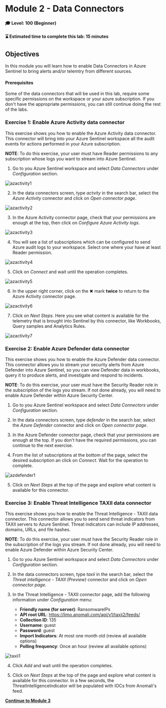 # Module 2 - Data Connectors

#### 🎓 Level: 100 (Beginner)
#### ⌛ Estimated time to complete this lab: 15 minutes

## Objectives

In this module you will learn how to enable Data Connectors in Azure Sentinel to bring alerts and/or telemtry from different sources.

#### Prerequisites

Some of the data connectors that will be used in this lab, require some specific permissions on the workspace or your azure subscription. If you don't have the appropriate permissions, you can still continue doing the rest of the labs.

### Exercise 1: Enable Azure Activity data connector

This exercise shows you how to enable the Azure Activity data connector. This connector will bring into your Azure Sentinel workspace all the audit events for actions performed in your Azure subscription.

**NOTE**: To do this exercise, your user must have Reader permissions to any subscription whose logs you want to stream into Azure Sentinel. 

1. Go to you Azure Sentinel workspace and select *Data Connectors* under *Configuration* section.

![azactivity1](../Images/azactivity1.png)

2. In the data connectors screen, type *actvity* in the search bar, select the *Azure Activity* connector and click on *Open connector page*.

![azactivity2](../Images/azactivity2.png)

3. In the Azure Activity connector page, check that your permissions are enough at the top, then click on *Configure Azure Activity logs*.

![azactivity3](../Images/azactivity3.png)

4. You will see a list of subscriptions which can be configured to send Azure audit logs to your workspace. Select one where your have at least Reader permission.

![azactivity4](../Images/azactivity4.png)

5. Click on *Connect* and wait until the operation completes.

![azactivity5](../Images/azactivity5.png)

6. In the upper right corner, click on the ✖ mark **twice** to return to the Azure Activity connector page.

![azactivity6](../Images/azactivity6.png)

7. Click on *Next Steps*. Here you see what content is available for the telemetry that is brought into Sentinel by this connector, like Workbooks, Query samples and Analytics Rules.

![azactivity7](../Images/azactivity7.png)

### Exercise 2: Enable Azure Defender data connector

This exercise shows you how to enable the Azure Defender data connector. This connector allows you to stream your security alerts from Azure Defender into Azure Sentinel, so you can view Defender data in workbooks, query it to produce alerts, and investigate and respond to incidents.

**NOTE**: To do this exercise, your user must have the Security Reader role in the subscription of the logs you stream. If not done already, you will need to enable Azure Defender within Azure Security Center.

1. Go to you Azure Sentinel workspace and select *Data Connectors* under *Configuration* section.

2. In the data connectors screen, type *defender* in the search bar, select the *Azure Defender* connector and click on *Open connector page*.

3. In the Azure Defender connector page, check that your permissions are enough at the top. If you don't have the required permissions, you can continue to the next exercise.

4. From the list of subscriptions at the bottom of the page, select the desired subscription an click on *Connect*. Wait for the operation to complete.

![azdefender1](../Images/azdefender1.png)

5. Click on *Next Steps* at the top of the page and explore what content is available for this connector.

### Exercise 3: Enable Threat Intelligence TAXII data connector

This exercise shows you how to enable the Threat Intelligence - TAXII data connector. This connector allows you to send send threat indicators from TAXII servers to Azure Sentinel. Threat indicators can include IP addresses, domains, URLs, and file hashes.

**NOTE**: To do this exercise, your user must have the Security Reader role in the subscription of the logs you stream. If not done already, you will need to enable Azure Defender within Azure Security Center.

1. Go to you Azure Sentinel workspace and select *Data Connectors* under *Configuration* section.

2. In the data connectors screen, type *taxii* in the search bar, select the *Threat intelligence - TAXII (Preview)* connector and click on *Open connector page*.

3. In the Threat Intelligence - TAXII connector page, add the following information under *Configuration* menu:

    - **Friendly name (for server)**: RansomwareIPs
    - **API root URL**: https://limo.anomali.com/api/v1/taxii2/feeds/
    - **Collection ID**: 135
    - **Username**: guest
    - **Password**: guest
    - **Import Indicators**: At most one month old (review all available options)
    - **Polling frequency**: Once an hour (review all available options)

![taxii1](../Images/taxii1.png)

4. Click *Add* and wait until the operation completes.

5. Click on *Next Steps* at the top of the page and explore what content is available for this connector. In a few seconds, the ThreatIntelligenceIndicator will be populated with IOCs from Anomali's feed.

**[Continue to Module 3](./Module-3-Analytics-Rules.md)**